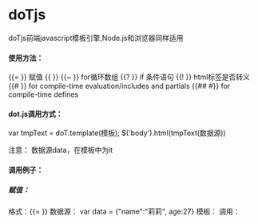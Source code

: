 # doTjs
doTjs前端javascript模板引擎,Node.js和浏览器同样适用

#### 使用方法：
{{= }} 赋值
{{ }} 
{{~ }} for循环数组
{{? }} if 条件语句
{{! }} html标签是否转义
{{# }} for compile-time evaluation/includes and partials
{{## #}} for compile-time defines


#### dot.js调用方式：
var tmpText = doT.template(模板);
$('body').html(tmpText(数据源))


注意：
数据源data，在模板中为it

#### 调用例子：

##### 赋值：
格式：{{= }}
数据源： var data = {"name":"莉莉", age:27}
模板：
调用：
